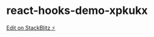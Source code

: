# react-hooks-demo-xpkukx

[Edit on StackBlitz ⚡️](https://stackblitz.com/edit/react-hooks-demo-xpkukx)
